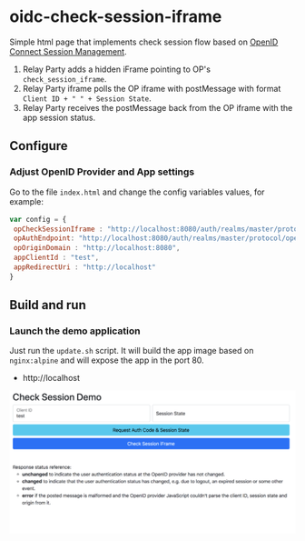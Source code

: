 # oidc-check-session-iframe
Simple html page that implements check session flow based on [OpenID Connect Session Management](https://openid.net/specs/openid-connect-session-1_0.html).
1. Relay Party adds a hidden iFrame pointing to OP's ```check_session_iframe```.
2. Relay Party iframe polls the OP iframe with postMessage with format ```Client ID + " " + Session State```.
3. Relay Party receives the postMessage back from the OP iframe with the app session status.

## Configure 

### Adjust OpenID Provider and App settings

Go to the file `index.html` and change the config variables values, for example:

```javascript
var config = {
 opCheckSessionIframe : "http://localhost:8080/auth/realms/master/protocol/openid-connect/login-status-iframe.html",
 opAuthEndpoint: "http://localhost:8080/auth/realms/master/protocol/openid-connect/auth",
 opOriginDomain : "http://localhost:8080",
 appClientId : "test",
 appRedirectUri : "http://localhost"
}
```
## Build and run

### Launch the demo application

Just run the `update.sh` script. It will build the app image based on `nginx:alpine` and will expose the app in the port 80.

* http://localhost

![App home](screenshot-1.png)
